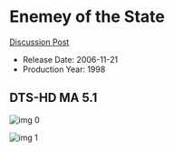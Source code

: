 # Enemey of the State

[Discussion Post](https://www.avsforum.com/threads/bass-eq-for-filtered-movies.2995212/post-58413084)

* Release Date: 2006-11-21
* Production Year: 1998

## DTS-HD MA 5.1

![img 0](https://i.imgur.com/Hp1drR7.jpg)

![img 1](https://i.imgur.com/Wnfq0et.png)

